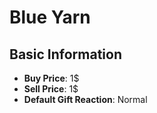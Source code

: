 # Blue Yarn

## Basic Information

- **Buy Price**: 1$
- **Sell Price**: 1$
- **Default Gift Reaction**: Normal